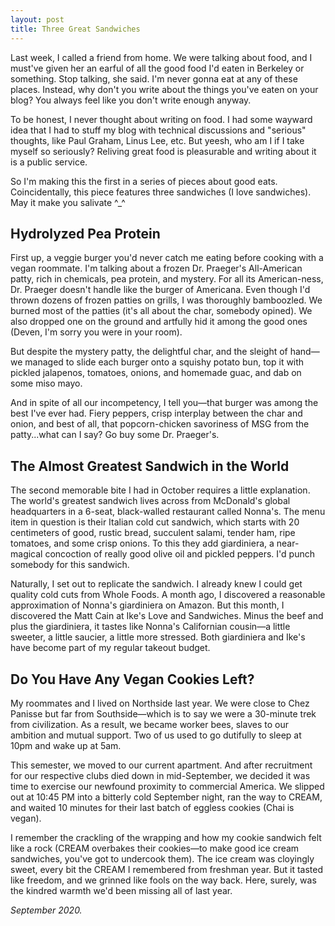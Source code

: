 ```yaml
---
layout: post
title: Three Great Sandwiches
---
```

Last week, I called a friend from home. We were talking about food, and I must've given her an earful of all the good food I'd eaten in Berkeley or something. Stop talking, she said. I'm never gonna eat at any of these places. Instead, why don't you write about the things you've eaten on your blog? You always feel like you don't write enough anyway.

To be honest, I never thought about writing on food. I had some wayward idea that I had to stuff my blog with technical discussions and "serious" thoughts, like Paul Graham, Linus Lee, etc. But yeesh, who am I if I take myself so seriously? Reliving great food is pleasurable and writing about it is a public service.

So I'm making this the first in a series of pieces about good eats. Coincidentally, this piece features three sandwiches (I love sandwiches). May it make you salivate ^_^

## Hydrolyzed Pea Protein
First up, a veggie burger you'd never catch me eating before cooking with a vegan roommate. I'm talking about a frozen Dr. Praeger's All-American patty, rich in chemicals, pea protein, and mystery. For all its American-ness, Dr. Praeger doesn't handle like the burger of Americana. Even though I'd thrown dozens of frozen patties on grills, I was thoroughly bamboozled. We burned most of the patties (it's all about the char, somebody opined). We also dropped one on the ground and artfully hid it among the good ones (Deven, I'm sorry you were in your room).

But despite the mystery patty, the delightful char, and the sleight of hand—we managed to slide each burger onto a squishy potato bun, top it with pickled jalapenos, tomatoes, onions, and homemade guac, and dab on some miso mayo. 

And in spite of all our incompetency, I tell you—that burger was among the best I've ever had. Fiery peppers, crisp interplay between the char and onion, and best of all, that popcorn-chicken savoriness of MSG from the patty...what can I say? Go buy some Dr. Praeger's.

## The Almost Greatest Sandwich in the World
The second memorable bite I had in October requires a little explanation. The world's greatest sandwich lives across from McDonald's global headquarters in a 6-seat, black-walled restaurant called Nonna's. The menu item in question is their Italian cold cut sandwich, which starts with 20 centimeters of good, rustic bread, succulent salami, tender ham, ripe tomatoes, and some crisp onions. To this they add giardiniera, a near-magical concoction of really good olive oil and pickled peppers. I'd punch somebody for this sandwich.

Naturally, I set out to replicate the sandwich. I already knew I could get quality cold cuts from Whole Foods. A month ago, I discovered a reasonable approximation of Nonna's giardiniera on Amazon. But this month, I discovered the Matt Cain at Ike's Love and Sandwiches. Minus the beef and plus the giardiniera, it tastes like Nonna's Californian cousin—a little sweeter, a little saucier, a little more stressed. Both giardiniera and Ike's have become part of my regular takeout budget.

## Do You Have Any Vegan Cookies Left?
My roommates and I lived on Northside last year. We were close to Chez Panisse but far from Southside—which is to say we were a 30-minute trek from civilization. As a result, we became worker bees, slaves to our ambition and mutual support. Two of us used to go dutifully to sleep at 10pm and wake up at 5am. 

This semester, we moved to our current apartment. And after recruitment for our respective clubs died down in mid-September, we decided it was time to exercise our newfound proximity to commercial America. We slipped out at 10:45 PM into a bitterly cold September night, ran the way to CREAM, and waited 10 minutes for their last batch of eggless cookies (Chai is vegan).

I remember the crackling of the wrapping and how my cookie sandwich felt like a rock (CREAM overbakes their cookies—to make good ice cream sandwiches, you've got to undercook them). The ice cream was cloyingly sweet, every bit the CREAM I remembered from freshman year. But it tasted like freedom, and we grinned like fools on the way back. Here, surely, was the kindred warmth we'd been missing all of last year.

*September 2020.*


